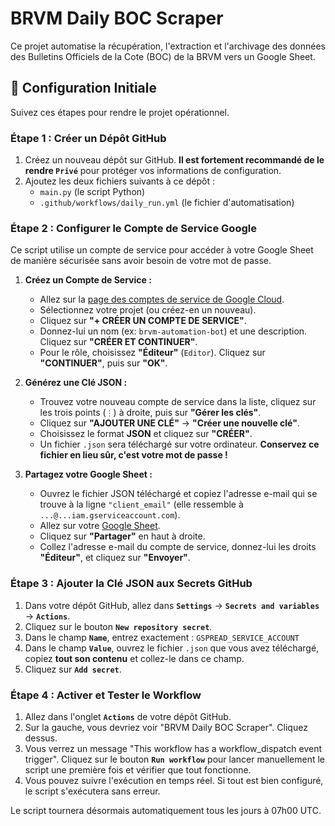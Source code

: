 # BRVM Daily BOC Scraper

Ce projet automatise la récupération, l'extraction et l'archivage des données des Bulletins Officiels de la Cote (BOC) de la BRVM vers un Google Sheet.

## 🚀 Configuration Initiale

Suivez ces étapes pour rendre le projet opérationnel.

### Étape 1 : Créer un Dépôt GitHub

1.  Créez un nouveau dépôt sur GitHub. **Il est fortement recommandé de le rendre `Privé`** pour protéger vos informations de configuration.
2.  Ajoutez les deux fichiers suivants à ce dépôt :
    *   `main.py` (le script Python)
    *   `.github/workflows/daily_run.yml` (le fichier d'automatisation)

### Étape 2 : Configurer le Compte de Service Google

Ce script utilise un compte de service pour accéder à votre Google Sheet de manière sécurisée sans avoir besoin de votre mot de passe.

1.  **Créez un Compte de Service :**
    *   Allez sur la [page des comptes de service de Google Cloud](https://console.cloud.google.com/iam-admin/serviceaccounts).
    *   Sélectionnez votre projet (ou créez-en un nouveau).
    *   Cliquez sur **"+ CRÉER UN COMPTE DE SERVICE"**.
    *   Donnez-lui un nom (ex: `brvm-automation-bot`) et une description. Cliquez sur **"CRÉER ET CONTINUER"**.
    *   Pour le rôle, choisissez **"Éditeur"** (`Editor`). Cliquez sur **"CONTINUER"**, puis sur **"OK"**.

2.  **Générez une Clé JSON :**
    *   Trouvez votre nouveau compte de service dans la liste, cliquez sur les trois points (`⋮`) à droite, puis sur **"Gérer les clés"**.
    *   Cliquez sur **"AJOUTER UNE CLÉ"** -> **"Créer une nouvelle clé"**.
    *   Choisissez le format **JSON** et cliquez sur **"CRÉER"**.
    *   Un fichier `.json` sera téléchargé sur votre ordinateur. **Conservez ce fichier en lieu sûr, c'est votre mot de passe !**

3.  **Partagez votre Google Sheet :**
    *   Ouvrez le fichier JSON téléchargé et copiez l'adresse e-mail qui se trouve à la ligne `"client_email"` (elle ressemble à `...@...iam.gserviceaccount.com`).
    *   Allez sur votre [Google Sheet](https://docs.google.com/spreadsheets/d/1EGXyg13ml8a9zr4OaUPnJN3i-rwVO2uq330yfxJXnSM/edit).
    *   Cliquez sur **"Partager"** en haut à droite.
    *   Collez l'adresse e-mail du compte de service, donnez-lui les droits **"Éditeur"**, et cliquez sur **"Envoyer"**.

### Étape 3 : Ajouter la Clé JSON aux Secrets GitHub

1.  Dans votre dépôt GitHub, allez dans **`Settings`** -> **`Secrets and variables`** -> **`Actions`**.
2.  Cliquez sur le bouton **`New repository secret`**.
3.  Dans le champ **`Name`**, entrez exactement : `GSPREAD_SERVICE_ACCOUNT`
4.  Dans le champ **`Value`**, ouvrez le fichier `.json` que vous avez téléchargé, copiez **tout son contenu** et collez-le dans ce champ.
5.  Cliquez sur **`Add secret`**.

### Étape 4 : Activer et Tester le Workflow

1.  Allez dans l'onglet **`Actions`** de votre dépôt GitHub.
2.  Sur la gauche, vous devriez voir "BRVM Daily BOC Scraper". Cliquez dessus.
3.  Vous verrez un message "This workflow has a workflow\_dispatch event trigger". Cliquez sur le bouton **`Run workflow`** pour lancer manuellement le script une première fois et vérifier que tout fonctionne.
4.  Vous pouvez suivre l'exécution en temps réel. Si tout est bien configuré, le script s'exécutera sans erreur.

Le script tournera désormais automatiquement tous les jours à 07h00 UTC.

